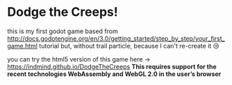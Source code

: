 # Dodge the Creeps!

this is my first godot game based from http://docs.godotengine.org/en/3.0/getting_started/step_by_step/your_first_game.html tutorial but, without trail particle, because I can't re-create it :cry:

you can try the html5 version of this game here -> https://indmind.github.io/DodgeTheCreeps __This requires support for the recent technologies WebAssembly and WebGL 2.0 in the user’s browser__
